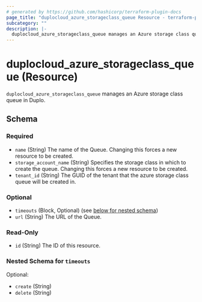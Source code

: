 ```yaml
---
# generated by https://github.com/hashicorp/terraform-plugin-docs
page_title: "duplocloud_azure_storageclass_queue Resource - terraform-provider-duplocloud"
subcategory: ""
description: |-
  duplocloud_azure_storageclass_queue manages an Azure storage class queue in Duplo.
---
```


# duplocloud_azure_storageclass_queue (Resource)

`duplocloud_azure_storageclass_queue` manages an Azure storage class queue in Duplo.



<!-- schema generated by tfplugindocs -->
## Schema

### Required

- `name` (String) The name of the Queue. Changing this forces a new resource to be created.
- `storage_account_name` (String) Specifies the storage class in which to create the queue. Changing this forces a new resource to be created.
- `tenant_id` (String) The GUID of the tenant that the azure storage class queue will be created in.

### Optional

- `timeouts` (Block, Optional) (see [below for nested schema](#nestedblock--timeouts))
- `url` (String) The URL of the Queue.

### Read-Only

- `id` (String) The ID of this resource.

<a id="nestedblock--timeouts"></a>
### Nested Schema for `timeouts`

Optional:

- `create` (String)
- `delete` (String)

